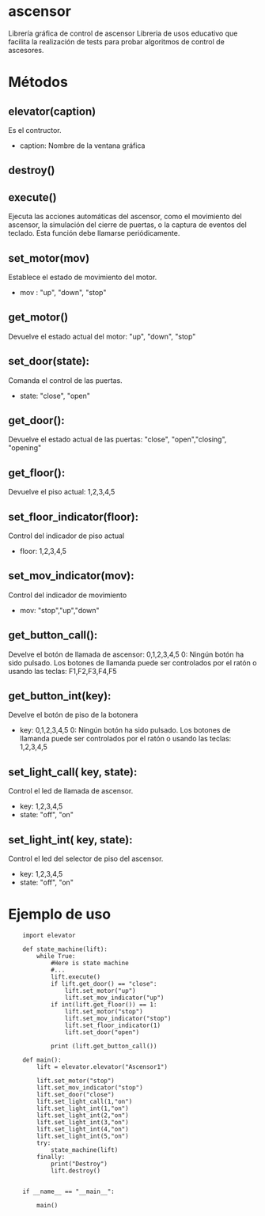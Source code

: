 # ascensor
Librería gráfica de control de ascensor
Libreria de usos educativo que facilita la realización de tests para probar algoritmos de control de ascesores.

# Métodos
## elevator(caption)
Es el contructor. 
* caption: Nombre de la ventana gráfica

## destroy()

## execute()
Ejecuta las acciones automáticas del ascensor, como el movimiento del ascensor, la simulación del cierre de puertas, 
o la captura de eventos del teclado.
Esta función debe llamarse periódicamente.

## set_motor(mov)
Establece el estado de movimiento del motor.
* mov : "up", "down", "stop"

## get_motor()
Devuelve el estado actual del motor: "up", "down", "stop"

## set_door(state):
Comanda el control de las puertas.
* state: "close", "open"

## get_door():
Devuelve el estado actual de las puertas: "close", "open","closing", "opening"
        
## get_floor():
Devuelve el piso actual: 1,2,3,4,5

## set_floor_indicator(floor):
Control del indicador de piso actual
* floor: 1,2,3,4,5

## set_mov_indicator(mov):
Control del indicador de movimiento
* mov: "stop","up","down"

## get_button_call():
Develve el botón de llamada de ascensor: 0,1,2,3,4,5
0: Ningún botón ha sido pulsado.
Los botones de llamanda puede ser controlados por el ratón o usando las teclas: F1,F2,F3,F4,F5

## get_button_int(key):
Develve el botón de piso de la botonera
* key: 0,1,2,3,4,5
0: Ningún botón ha sido pulsado.
Los botones de llamanda puede ser controlados por el ratón o usando las teclas: 1,2,3,4,5

## set_light_call( key, state):
Control el led de llamada de ascensor.
* key: 1,2,3,4,5
* state: "off", "on"

## set_light_int( key, state):
Control el led del selector de piso del ascensor.
* key: 1,2,3,4,5
* state: "off", "on"

# Ejemplo de uso

        import elevator

        def state_machine(lift):
            while True:
                #Here is state machine
                #...
                lift.execute()
                if lift.get_door() == "close":
                    lift.set_motor("up")
                    lift.set_mov_indicator("up")
                if int(lift.get_floor()) == 1:
                    lift.set_motor("stop")
                    lift.set_mov_indicator("stop")
                    lift.set_floor_indicator(1)
                    lift.set_door("open")

                print (lift.get_button_call())

        def main():
            lift = elevator.elevator("Ascensor1")

            lift.set_motor("stop")
            lift.set_mov_indicator("stop")
            lift.set_door("close")
            lift.set_light_call(1,"on")
            lift.set_light_int(1,"on")
            lift.set_light_int(2,"on")
            lift.set_light_int(3,"on")
            lift.set_light_int(4,"on")
            lift.set_light_int(5,"on")
            try:
                state_machine(lift)    
            finally:
                print("Destroy")
                lift.destroy()
        

        if __name__ == "__main__":

            main()
        
